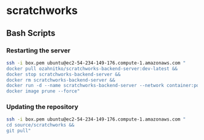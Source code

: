 # scratchworks

## Bash Scripts

### Restarting the server

```bash
ssh -i box.pem ubuntu@ec2-54-234-149-176.compute-1.amazonaws.com "
docker pull ozahnitko/scratchworks-backend-server:dev-latest &&
docker stop scratchworks-backend-server &&
docker rm scratchworks-backend-server &&
docker run -d --name scratchworks-backend-server --network container:postgres ozahnitko/scratchworks-backend-server:dev-latest &&
docker image prune --force"
```

### Updating the repository

```bash
ssh -i box.pem ubuntu@ec2-54-234-149-176.compute-1.amazonaws.com "
cd source/scratchworks &&
git pull"
```
